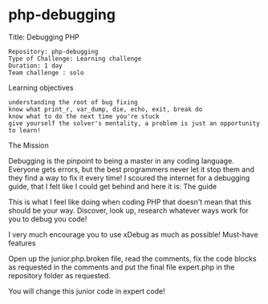 # php-debugging

Title: Debugging PHP

    Repository: php-debugging
    Type of Challenge: Learning challenge
    Duration: 1 day
    Team challenge : solo

Learning objectives

    understanding the root of bug fixing
    know what print_r, var_dump, die, echo, exit, break do
    know what to do the next time you're stuck
    give yourself the solver's mentality, a problem is just an opportunity to learn!

The Mission

Debugging is the pinpoint to being a master in any coding language.
Everyone gets errors, but the best programmers never let it stop them and they find a way to fix it every time! I scoured the internet for a debugging guide, that I felt like I could get behind and here it is: The guide

This is what I feel like doing when coding PHP that doesn't mean that this should be your way. Discover, look up, research whatever ways work for you to debug you code!

I very much encourage you to use xDebug as much as possible!
Must-have features

Open up the junior.php.broken file, read the comments, fix the code blocks as requested in the comments and put the final file expert.php in the repository folder as requested.

You will change this junior code in expert code!

